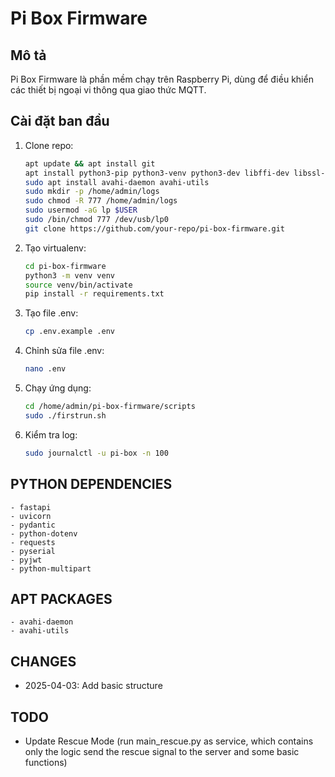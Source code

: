 # Pi Box Firmware
## Mô tả
Pi Box Firmware là phần mềm chạy trên Raspberry Pi, dùng để điều khiển các thiết bị ngoại vi thông qua giao thức MQTT.

## Cài đặt ban đầu
1. Clone repo:
   ```bash
   apt update && apt install git
   apt install python3-pip python3-venv python3-dev libffi-dev libssl-dev python-dotenv
   sudo apt install avahi-daemon avahi-utils
   sudo mkdir -p /home/admin/logs
   sudo chmod -R 777 /home/admin/logs
   sudo usermod -aG lp $USER
   sudo /bin/chmod 777 /dev/usb/lp0
   git clone https://github.com/your-repo/pi-box-firmware.git
    ```
2. Tạo virtualenv:
    ```bash
    cd pi-box-firmware
    python3 -m venv venv
    source venv/bin/activate
    pip install -r requirements.txt
    ```
3. Tạo file .env:
    ```bash
    cp .env.example .env
    ```
4. Chỉnh sửa file .env:
    ```bash
    nano .env
    ```
5. Chạy ứng dụng:
    ```bash
    cd /home/admin/pi-box-firmware/scripts
    sudo ./firstrun.sh
    ```
6. Kiểm tra log:
    ```bash
    sudo journalctl -u pi-box -n 100
    ```

## PYTHON DEPENDENCIES
    - fastapi
    - uvicorn
    - pydantic
    - python-dotenv
    - requests
    - pyserial
    - pyjwt
    - python-multipart

## APT PACKAGES
    - avahi-daemon
    - avahi-utils

## CHANGES
- 2025-04-03: Add basic structure



## TODO
- Update Rescue Mode (run main_rescue.py as service, which contains only the logic send the rescue signal to the server and some basic functions)